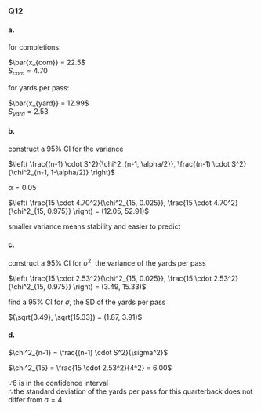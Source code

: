 ### Q12
#### a.

for completions:

$\bar{x_{com}} = 22.5$   
$S_{com} = 4.70$  

for yards per pass:

$\bar{x_{yard}} = 12.99$  
$S_{yard} = 2.53$  

#### b.

construct a 95% CI for the variance

$\left( \frac{(n-1) \cdot S^2}{\chi^2_{n-1, \alpha/2}}, \frac{(n-1) \cdot S^2}{\chi^2_{n-1, 1-\alpha/2}} \right)$  

$\alpha = 0.05$

$\left( \frac{15 \cdot 4.70^2}{\chi^2_{15, 0.025}}, \frac{15 \cdot 4.70^2}{\chi^2_{15, 0.975}} \right) = (12.05, 52.91)$  

smaller variance means stability and easier to predict

#### c.

construct a 95% CI for $\sigma^2$, the variance of the yards per pass  

$\left( \frac{15 \cdot 2.53^2}{\chi^2_{15, 0.025}}, \frac{15 \cdot 2.53^2}{\chi^2_{15, 0.975}} \right) = (3.49, 15.33)$  

find a 95% CI for $\sigma$, the SD of the yards per pass  

$(\sqrt{3.49}, \sqrt{15.33}) = (1.87, 3.91)$  

#### d.

$\chi^2_{n-1} = \frac{(n-1) \cdot S^2}{\sigma^2}$  

$\chi^2_{15} = \frac{15 \cdot 2.53^2}{4^2} = 6.00$  

$\because \text{6 is in the confidence interval}$  
$\therefore \text{the standard deviation of the yards per pass for this quarterback does not differ from } \sigma = 4$  

